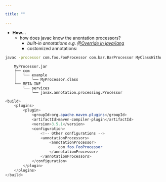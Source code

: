 ```yaml
---

title: "" 

---
```


  - **How...**
    - how does javac know the anontation processors?
      - *built-in annotations e.g. [@Override in java/lang](https://github.com/openjdk/jdk/blob/master/src/java.base/share/classes/java/lang/Override.java)*
      - costomized annotations:

```Bash
javac -processor com.foo.FooProcessor com.bar.BarProcessor MyClassWithAnnotation.java
```

```Text
    MyProcessor.jar
    ├── com
    │   └── example
    │       └── MyProcessor.class
    └── META-INF
        └── services
            └── javax.annotation.processing.Processor
```
<!--
[sample](https://riptutorial.com/java/example/19926/compile-time-processing-using-annotation-processor)

[sample](https://github.com/openjdk/jdk/blob/master/test/langtools/tools/javac/processing/ReportOnImportedModuleAnnotation/mods-src1/annotation/annotation/ModuleWarn.java)
-->

```Java
<build>
    <plugins>
        <plugin>
            <groupId>org.apache.maven.plugins</groupId>
            <artifactId>maven-compiler-plugin</artifactId>
            <version>3.5.1</version>
            <configuration>
                <!-- Other configurations -->
                <annotationProcessors>
                    <annotationProcessor>
                        com.foo.FooProcessor
                    </annotationProcessor>
                </annotationProcessors>
            </configuration>
        </plugin>
    </plugins>
</build>









```

